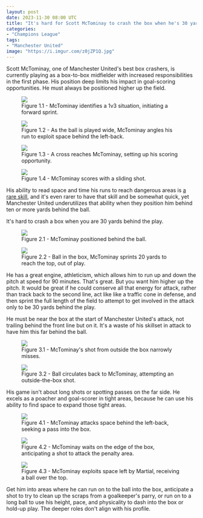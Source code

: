```yaml
---
layout: post
date: 2023-11-30 08:00 UTC
title: "It's hard for Scott McTominay to crash the box when he's 30 yards behind the play"
categories:
- "Champions League"
tags:
- "Manchester United"
image: "https://i.imgur.com/z0jZP1Q.jpg"
---
```


Scott McTominay, one of Manchester United's best box crashers, is currently playing as a box-to-box midfielder with increased responsibilities in the first phase. His position deep limits his impact in goal-scoring opportunities. He must always be positioned higher up the field.

<!---more--->

<figure>
    <img src="https://i.imgur.com/NywnFbX.jpg">
    <figcaption>Figure 1.1 - McTominay identifies a 1v3 situation, initiating a forward sprint.</figcaption>
</figure> 

<figure>
    <img src="https://i.imgur.com/z0jZP1Q.jpg">
    <figcaption>Figure 1.2 - As the ball is played wide, McTominay angles his run to exploit space behind the left-back.</figcaption>
</figure> 

<figure>
    <img src="https://i.imgur.com/zdPQztx.jpg">
    <figcaption>Figure 1.3 - A cross reaches McTominay, setting up his scoring opportunity.</figcaption>
</figure> 

<figure>
    <img src="https://i.imgur.com/VmrXOUf.jpg">
    <figcaption>Figure 1.4 - McTominay scores with a sliding shot.</figcaption>
</figure> 

His ability to read space and time his runs to reach dangerous areas is [a rare skill](https://tacticsjournal.com/2023/10/31/jude-bellingham-the-worlds-best-interpreter-of-space/), and it's even rarer to have that skill and be somewhat quick, yet Manchester United underutilizes that ability when they position him behind ten or more yards behind the ball. 

It's hard to crash a box when you are 30 yards behind the play.

<figure>
    <img src="https://i.imgur.com/UPcTvK4.jpg">
    <figcaption>Figure 2.1 - McTominay positioned behind the ball.</figcaption>
</figure> 

<figure>
    <img src="https://i.imgur.com/Uax0jnk.jpg">
    <figcaption>Figure 2.2 - Ball in the box, McTominay sprints 20 yards to reach the top, out of play.</figcaption>
</figure>

He has a great engine, athleticism, which allows him to run up and down the pitch at speed for 90 minutes. That's great. But you want him higher up the pitch. It would be great if he could conserve all that energy for attack, rather than track back to the second line, act like like a traffic cone in defense, and then sprint the full length of the field to attempt to get involved in the attack only to be 30 yards behind the play. 

He must be near the box at the start of Manchester United's attack, not trailing behind the front line but on it. It's a waste of his skillset in attack to have him this far behind the ball. 

<figure>
    <img src="https://i.imgur.com/wLOifZS.jpg">
    <figcaption>Figure 3.1 - McTominay's shot from outside the box narrowly misses.</figcaption>
</figure> 

<figure>
    <img src="https://i.imgur.com/5WxQJnR.jpg">
    <figcaption>Figure 3.2 - Ball circulates back to McTominay, attempting an outside-the-box shot.</figcaption>
</figure> 

His game isn't about long shots or spotting passes on the far side. He excels as a poacher and goal-scorer in tight areas, because he can use his ability to find space to expand those tight areas.

<figure>
    <img src="https://i.imgur.com/KAJIyVT.jpg">
    <figcaption>Figure 4.1 - McTominay attacks space behind the left-back, seeking a pass into the box.</figcaption>
</figure> 

<figure>
    <img src="https://i.imgur.com/XtKawZf.jpg">
    <figcaption>Figure 4.2 - McTominay waits on the edge of the box, anticipating a shot to attack the penalty area.</figcaption>
</figure> 

<figure>
    <img src="https://i.imgur.com/3cV83LN.jpg">
    <figcaption>Figure 4.3 - McTominay exploits space left by Martial, receiving a ball over the top.</figcaption>
</figure> 

Get him into areas where he can run on to the ball into the box, anticipate a shot to try to clean up the scraps from a goalkeeper's parry, or run on to a long ball to use his height, pace, and physicality to dash into the box or hold-up play. The deeper roles don't align with his profile. 
